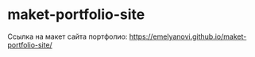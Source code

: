# maket-portfolio-site

Ссылка на макет сайта портфолио: https://emelyanovi.github.io/maket-portfolio-site/
